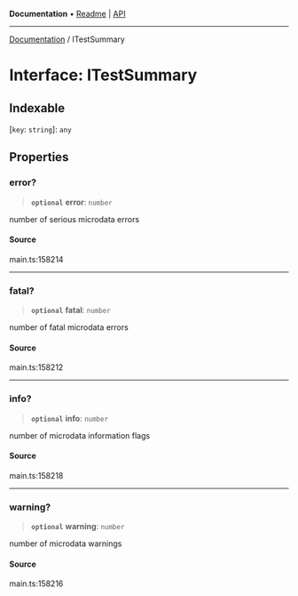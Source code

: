 **Documentation** • [Readme](../README.md) \| [API](../globals.md)

***

[Documentation](../README.md) / ITestSummary

# Interface: ITestSummary

## Indexable

 \[`key`: `string`\]: `any`

## Properties

### error?

> **`optional`** **error**: `number`

number of serious microdata errors

#### Source

main.ts:158214

***

### fatal?

> **`optional`** **fatal**: `number`

number of fatal microdata errors

#### Source

main.ts:158212

***

### info?

> **`optional`** **info**: `number`

number of microdata information flags

#### Source

main.ts:158218

***

### warning?

> **`optional`** **warning**: `number`

number of microdata warnings

#### Source

main.ts:158216
